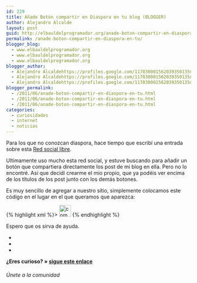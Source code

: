 ```yaml
---
id: 229
title: Añade Botón compartir en Diaspora en tu blog (BLOGGER)
author: Alejandro Alcalde
layout: post
guid: http://elbauldelprogramador.org/anade-boton-compartir-en-diaspora-en-tu-blog-blogger/
permalink: /anade-boton-compartir-en-diaspora-en-tu/
blogger_blog:
  - www.elbauldelprogramador.org
  - www.elbauldelprogramador.org
  - www.elbauldelprogramador.org
blogger_author:
  - Alejandro Alcaldehttps://profiles.google.com/117030001562039350135noreply@blogger.com
  - Alejandro Alcaldehttps://profiles.google.com/117030001562039350135noreply@blogger.com
  - Alejandro Alcaldehttps://profiles.google.com/117030001562039350135noreply@blogger.com
blogger_permalink:
  - /2011/06/anade-boton-compartir-en-diaspora-en-tu.html
  - /2011/06/anade-boton-compartir-en-diaspora-en-tu.html
  - /2011/06/anade-boton-compartir-en-diaspora-en-tu.html
categories:
  - curiosidades
  - internet
  - noticias
---
```

<div class="icodias">
</div>

Para los que no conozcan diaspora, hace tiempo que escribí una entrada sobre esta [Red social libre][1].

Ultimamente uso mucho esta red social, y estuve buscando para añadir un botón que compartiera directamente los post de mi blog en ella. Pero no lo encontré. Así que decidí crearme el mio propio, que ya podéis ver encima de los títulos de los post junto con los demás botones.

Es muy sencillo de agregar a nuestro sítio, simplemente colocamos este código en el lugar en el que queramos que aparezca:

{% highlight xml %}><a expr:href='&quot;https://joindiaspora.com/bookmarklet?url=&quot; + data:post.url + &quot;&amp;title=&quot; + data:post.title' target='_blank'>
   <img alt='compartir en Diaspora*' height='32px' src='http://lh3.googleusercontent.com/-BtpsAHPELfY/TfzF4u54aoI/AAAAAAAAApA/BOgUWG9-sVk/s288/diaspora.png' title='compartir en Diaspora*' width='32px' />
</a>
{% endhighlight %}

Espero que os sirva de ayuda.

<div class="sharedaddy">
  <div class="sd-content">
    <ul>
      <li>
        <a class="hastip" rel="nofollow" href="http://twitter.com/home?status=Añade Botón compartir en Diaspora en tu blog (BLOGGER)+http://elbauldelprogramador.com/anade-boton-compartir-en-diaspora-en-tu/+V%C3%ADa+%40elbaulp" onclick="javascript:window.open(this.href, '', 'menubar=no,toolbar=no,resizable=yes,scrollbars=yes,height=600,width=600');return false;" title="Compartir en Twitter" target="_blank"><span class="iconbox-title"><i class="icon-twitter icon-2x"></i></span></a>
      </li>
      <li>
        <a class="hastip" rel="nofollow" href="http://www.facebook.com/sharer.php?u=http://elbauldelprogramador.com/anade-boton-compartir-en-diaspora-en-tu/&t=Añade Botón compartir en Diaspora en tu blog (BLOGGER)+http://elbauldelprogramador.com/anade-boton-compartir-en-diaspora-en-tu/+V%C3%ADa+%40elbaulp" onclick="javascript:window.open(this.href, '', 'menubar=no,toolbar=no,resizable=yes,scrollbars=yes,height=600,width=600');return false;" title="Compartir en Facebook" target="_blank"><span class="iconbox-title"><i class="icon-facebook icon-2x"></i></span></a>
      </li>
      <li>
        <a class="hastip" rel="nofollow" href="https://plus.google.com/share?url=Añade Botón compartir en Diaspora en tu blog (BLOGGER)+http://elbauldelprogramador.com/anade-boton-compartir-en-diaspora-en-tu/+V%C3%ADa+%40elbaulp" onclick="javascript:window.open(this.href, '', 'menubar=no,toolbar=no,resizable=yes,scrollbars=yes,height=600,width=600');return false;" title="Compartir en G+" target="_blank"><span class="iconbox-title"><i class="icon-google-plus icon-2x"></i></span></a>
      </li>
    </ul>
  </div>
</div>

<span id="socialbottom" class="highlight style-2">

<p>
  <strong>¿Eres curioso? » <a onclick="javascript:_gaq.push(['_trackEvent','random','click-random']);" href="/index.php?random=1">sigue este enlace</a></strong>
</p>

<h6>
  Únete a la comunidad
</h6>

<div class="iconsc hastip" title="2240 seguidores">
  <a href="http://twitter.com/elbaulp" target="_blank"><i class="icon-twitter"></i></a>
</div>

<div class="iconsc hastip" title="2452 fans">
  <a href="http://facebook.com/elbauldelprogramador" target="_blank"><i class="icon-facebook"></i></a>
</div>

<div class="iconsc hastip" title="0 +1s">
  <a href="http://plus.google.com/+Elbauldelprogramador" target="_blank"><i class="icon-google-plus"></i></a>
</div>

<div class="iconsc hastip" title="Repositorios">
  <a href="http://github.com/algui91" target="_blank"><i class="icon-github"></i></a>
</div>

<div class="iconsc hastip" title="Feed RSS">
  <a href="http://elbauldelprogramador.com/feed" target="_blank"><i class="icon-rss"></i></a>
</div></span>

 [1]: /2011/01/diaspora-la-red-social-libre.html